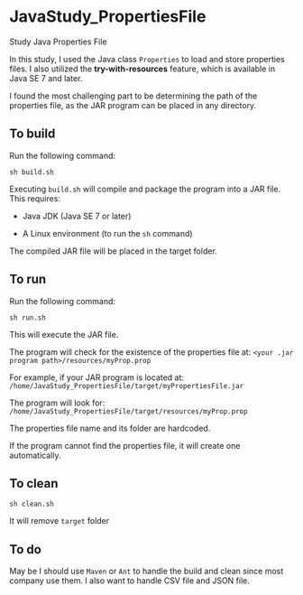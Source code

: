 # JavaStudy_PropertiesFile
Study Java Properties File

In this study, I used the Java class `Properties` to load and store properties files.
I also utilized the __try-with-resources__ feature, which is available in Java SE 7 and later.

I found the most challenging part to be determining the path of the properties file,
as the JAR program can be placed in any directory.

## To build
  Run the following command:
  
  ```
  sh build.sh
  ```
  
  Executing `build.sh` will compile and package the program into a JAR file. This requires:

  - Java JDK (Java SE 7 or later)

  - A Linux environment (to run the `sh` command)

The compiled JAR file will be placed in the target folder.

## To run
  Run the following command:

  ```
  sh run.sh
  ```
  
  This will execute the JAR file.

  The program will check for the existence of the properties file at:
  `<your .jar program path>/resources/myProp.prop`
  
  For example, if your JAR program is located at:
  `/home/JavaStudy_PropertiesFile/target/myPropertiesFile.jar`
  
  The program will look for:
  `/home/JavaStudy_PropertiesFile/target/resources/myProp.prop`
  
  The properties file name and its folder are hardcoded.
  
  If the program cannot find the properties file, it will create one automatically.

## To clean
  `sh clean.sh`
  
  It will remove `target` folder

## To do
  May be I should use `Maven` or `Ant` to handle the build and clean since most company use them.
  I also want to handle CSV file and JSON file.
